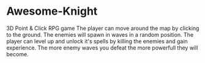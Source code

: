 # Awesome-Knight
3D Point & Click RPG game
The player can move around the map by clicking to the ground.
The enemies will spawn in waves in a random position.
The player can level up and unlock it's spells by killing the enemies and gain experience.
The more enemy waves you defeat the more powerfull they will become.
